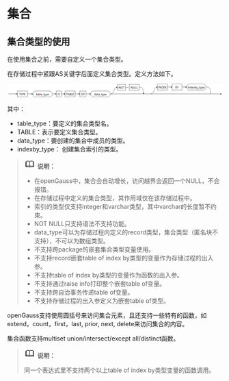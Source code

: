 # 集合<a name="ZH-CN_TOPIC_0000001153159330"></a>

## 集合类型的使用<a name="section28779381888"></a>

在使用集合之前，需要自定义一个集合类型。

在存储过程中紧跟AS关键字后面定义集合类型。定义方法如下。

![](figures/zh-cn_image_0000001153515022.png)

其中：

-   table\_type：要定义的集合类型名。
-   TABLE：表示要定义集合类型。
-   data\_type：要创建的集合中成员的类型。
-   indexby\_type： 创建集合索引的类型。

>![](public_sys-resources/icon-note.png) **说明：**
>-   在openGauss中，集合会自动增长，访问越界会返回一个NULL，不会报错。
>-   在存储过程中定义的集合类型，其作用域仅在该存储过程中。
>-   索引的类型仅支持integer和varchar类型，其中varchar的长度暂不约束。
>-   NOT NULL只支持语法不支持功能。
>-   data\_type可以为存储过程内定义的record类型，集合类型（匿名块不支持），不可以为数组类型。
>-   不支持跨package的嵌套集合类型变量使用。
>-   不支持record嵌套table of index by类型的变量作为存储过程的出入参。
>-   不支持table of index by类型的变量作为函数的出入参。
>-   不支持通过raise info打印整个嵌套table of变量。
>-   不支持跨自治事务传递table of变量。
>-   不支持存储过程的出入参定义为嵌套table of类型。

openGauss支持使用圆括号来访问集合元素，且还支持一些特有的函数，如extend，count，first，last, prior, next, delete来访问集合的内容。

集合函数支持multiset union/intersect/except all/distinct函数。

> ![](public_sys-resources/icon-note.png) **说明：**
>
> 同一个表达式里不支持两个以上table of index by类型变量的函数调用。
